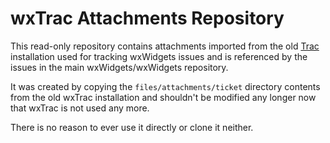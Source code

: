 wxTrac Attachments Repository
=============================

This read-only repository contains attachments imported from the old
[Trac](https://trac.edgewall.org/) installation used for tracking wxWidgets
issues and is referenced by the issues in the main wxWidgets/wxWidgets
repository.

It was created by copying the `files/attachments/ticket` directory contents
from the old wxTrac installation and shouldn't be modified any longer now that
wxTrac is not used any more.

There is no reason to ever use it directly or clone it neither.
